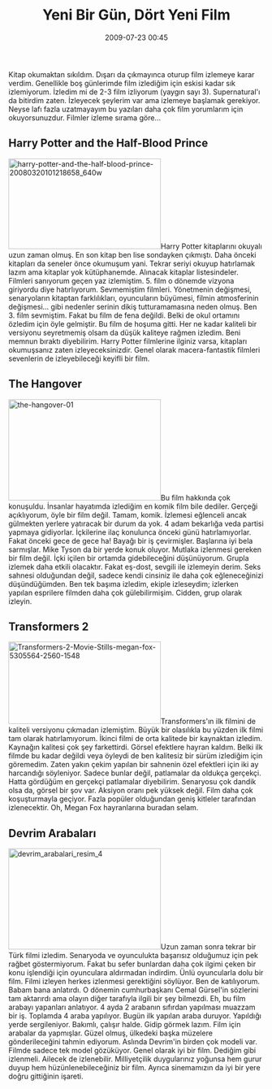 ﻿---
layout: post
title: Yeni Bir G&uuml;n, D&#246;rt Yeni Film
date: 2009-07-23 00:45
comments: true
categories: []
---
Kitap okumaktan sıkıldım. Dışarı da çıkmayınca oturup film izlemeye karar verdim. Genellikle boş günlerimde film izlediğim için eskisi kadar sık izlemiyorum. İzledim mi de 2-3 film izliyorum (yaygın sayı 3). Supernatural'ı da bitirdim zaten. İzleyecek şeylerim var ama izlemeye başlamak gerekiyor. Neyse lafı fazla uzatmayayım bu yazıları daha çok film yorumlarım için okuyorsunuzdur. Filmler izleme sırama göre...
<h2>Harry Potter and the Half-Blood Prince</h2>
<img class="alignleft size-medium wp-image-1053" title="harry-potter-and-the-half-blood-prince-20080320101218658_640w" src="http://onurbaykal.com.tr/wp-content/uploads/2009/07/harry-potter-and-the-half-blood-prince-20080320101218658_640w-300x178.jpg" alt="harry-potter-and-the-half-blood-prince-20080320101218658_640w" width="300" height="178" />Harry Potter kitaplarını okuyalı uzun zaman olmuş. En son kitap ben lise sondayken çıkmıştı. Daha önceki kitapları da seneler önce okumuşum yani. Tekrar seriyi okuyup hatırlamak lazım ama kitaplar yok kütüphanemde. Alınacak kitaplar listesindeler. Filmleri sanıyorum geçen yaz izlemiştim. 5. film o dönemde vizyona giriyordu diye hatırlıyorum. Sevmemiştim filmleri. Yönetmenin değişmesi, senaryoların kitaptan farklılıkları, oyuncuların büyümesi, filmin atmosferinin değişmesi... gibi nedenler serinin dikiş tutturamamasına neden olmuş. Ben 3. film sevmiştim. Fakat bu film de fena değildi. Belki de okul ortamını özledim için öyle gelmiştir. Bu film de hoşuma gitti. Her ne kadar kaliteli bir versiyonu seyretmemiş olsam da düşük kaliteye rağmen izledim. Beni memnun bıraktı diyebilirim. Harry Potter filmlerine ilginiz varsa, kitapları okumuşsanız zaten izleyeceksinizdir. Genel olarak macera-fantastik filmleri sevenlerin de izleyebileceği keyifli bir film.
<h2>The Hangover</h2>
<img class="alignright size-medium wp-image-1055" title="the-hangover-01" src="http://onurbaykal.com.tr/wp-content/uploads/2009/07/the-hangover-01-300x199.jpg" alt="the-hangover-01" width="300" height="199" />Bu film hakkında çok konuşuldu. İnsanlar hayatımda izlediğim en komik film bile dediler. Gerçeği açıklıyorum, öyle bir film değil. Tamam, komik. İzlemesi eğlenceli ancak gülmekten yerlere yatıracak bir durum da yok. 4 adam bekarlığa veda partisi yapmaya gidiyorlar. İçkilerine ilaç konulunca önceki günü hatırlamıyorlar. Fakat önceki gece de gece ha! Bayağı bir iş çevirmişler. Başlarına iyi bela sarmışlar. Mike Tyson da bir yerde konuk oluyor. Mutlaka izlenmesi gereken bir film değil. İçki içilen bir ortamda gidebileceğini düşünüyorum. Grupla izlemek daha etkili olacaktır. Fakat eş-dost, sevgili ile izlemeyin derim. Seks sahnesi olduğundan değil, sadece kendi cinsiniz ile daha çok eğleneceğinizi düşündüğümden. Ben tek başıma izledim, ekiple izleseydim; izlerken yapılan esprilere filmden daha çok gülebilirmişim. Cidden, grup olarak izleyin.
<h2>Transformers 2</h2>
<img class="alignleft size-medium wp-image-1056" title="Transformers-2-Movie-Stills-megan-fox-5305564-2560-1548" src="http://onurbaykal.com.tr/wp-content/uploads/2009/07/Transformers-2-Movie-Stills-megan-fox-5305564-2560-1548-300x162.jpg" alt="Transformers-2-Movie-Stills-megan-fox-5305564-2560-1548" width="300" height="162" />Transformers'ın ilk filmini de kaliteli versiyonu çıkmadan izlemiştim. Büyük bir olasılıkla bu yüzden ilk filmi tam olarak hatırlamıyorum. İkinci filmi de orta kalitede bir kaynaktan izledim. Kaynağın kalitesi çok şey farkettirdi. Görsel efektlere hayran kaldım. Belki ilk filmde bu kadar değildi veya öyleydi de ben kalitesiz bir sürüm izlediğim için göremedim. Zaten yakın çekim yapılan bir sahnenin özel efektleri için iki ay harcandığı söyleniyor. Sadece bunlar değil, patlamalar da oldukça gerçekçi. Hatta gördüğüm en gerçekçi patlamalar diyebilirim. Senaryosu çok dandik olsa da, görsel bir şov var. Aksiyon oranı pek yüksek değil. Film daha çok koşuşturmayla geçiyor. Fazla popüler olduğundan geniş kitleler tarafından izlenecektir. Oh, Megan Fox hayranlarına buradan selam.
<h2>Devrim Arabaları</h2>
<img class="alignright size-medium wp-image-1057" title="devrim_arabalari_resim_4" src="http://onurbaykal.com.tr/wp-content/uploads/2009/07/devrim_arabalari_resim_4-300x199.jpg" alt="devrim_arabalari_resim_4" width="300" height="199" />Uzun zaman sonra tekrar bir Türk filmi izledim. Senaryoda ve oyunculukta başarısız olduğumuz için pek rağbet göstermiyorum. Fakat bu sefer bunlardan daha çok ilgimi çeken bir konu işlendiği için oyunculara aldırmadan indirdim. Ünlü oyuncularla dolu bir film. Filmi izleyen herkes izlenmesi gerektiğini söylüyor. Ben de katılıyorum. Babam bana anlatırdı. O dönemin cumhurbaşkanı Cemal Gürsel'in sözlerini tam aktarırdı ama olayın diğer tarafıyla ilgili bir şey bilmezdi. Eh, bu film arabayı yapanları anlatıyor. 4 ayda 2 arabanın sıfırdan yapılması muazzam bir iş. Toplamda 4 araba yapılıyor. Bugün ilk yapılan araba duruyor. Yapıldığı yerde sergileniyor. Bakımlı, çalışır halde. Gidip görmek lazım. Film için arabalar da yapmışlar. Güzel olmuş, ülkedeki başka müzelere gönderileceğini tahmin ediyorum. Aslında Devrim'in birden çok modeli var. Filmde sadece tek model gözüküyor. Genel olarak iyi bir film. Dediğim gibi izlenmeli. Ailecek de izlenebilir. Milliyetçilik duygularınız yoğunsa hem gurur duyup hem hüzünlenebileceğiniz bir film. Ayrıca sinemamızın da iyi bir yere doğru gittiğinin işareti.
